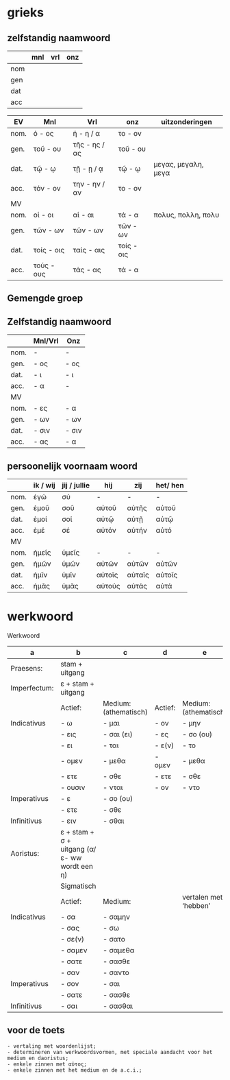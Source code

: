 # grieks

## zelfstandig naamwoord

|    | mnl | vrl | onz |
|----|-----|-----|-----|
|nom |     |     |     |
|gen |     |     |     |
|dat |     |     |     | 
|acc |     |     |     |


| EV  | Mnl       | Vrl           | onz        | uitzonderingen      |
|-----|-----------|---------------|------------|---------------------|
| nom.|	ὁ 	- ος  | ἡ	- η / α	  |	το	- ον   |                     |
| gen.|	τοῦ	- ου  | τῆς	- ης / ας |	τοῦ	- ου   |                     |
| dat.|	τῷ	- ῳ	  | τῇ	- ῃ / ᾳ	  |	τῷ	- ῳ	   | μεγας, μεγαλη, μεγα |
| acc.|	τόν	- ον  | την	- ην / αν |	το	- ον   |                     |
| MV  |           |               |            |                     |
| nom.|	οἱ	- οι  | αἱ	- αι      | τά	- α	   | πολυς, πολλη, πολυ  |
| gen.|	τῶν	- ων  | τῶν	- ων      | τῶν	- ων   |                     |
| dat.|	τοίς - οις|	ταίς - αις    |	τοίς - οις |                     |
| acc.|	τούς - ους|	τάς	- ας      | τά	- α	   |                     |

## Gemengde groep  

 

## Zelfstandig naamwoord	 

 

|       | Mnl/Vrl   |	Onz	 |
|-------|-----------|--------|
|nom.	|	-	    |	-	 |
|gen.	|	- ος	|	- ος |		 
|dat.	|	- ι		|- ι	 |
|acc.	|	- α		|-		 |
| MV
|nom.	|	- ες	|	- α	 |
|gen.	|	- ων	|	- ων |	 
|dat.	|	- σιν	|	- σιν|
|acc.	|	- ας	|	- α	 |

## persoonelijk voornaam woord

|     | ik / wij | jij / jullie | hij    | zij 	  | het/ hen |
|-----|----------|--------------|--------|--------|----------|
|nom. |	ἐγώ      | σύ           | -      | -      | -        | 
|gen. | ἐμοῦ     | σοῦ          | αὐτοῦ  | αὐτῆς  | αὐτοῦ    | 
|dat. |	ἐμοί     | σοί          | αὐτῷ   | αὐτῇ   | αὐτῷ     | 
|acc. |	ἐμέ	     | σέ           | αὐτόν  | αὐτήν  | αὐτό     | 
|MV
|nom. | ἡμεῖς	 | ὑμεῖς		| -		 | -	  | -        |
|gen. | ἡμῶν	 | ὑμῶν		    | αὐτῶν	 | αὐτῶν  | αὐτῶν    |
|dat. | ἡμῖν	 | ὑμῖν		    | αὐτοῖς | αὐταῖς | αὐτοῖς   |
|acc. | ἡμᾶς	 | ὑμᾶς		    | αὐτούς | αὐτάς  | αὐτά     |


# werkwoord

Werkwoord 

| a | b | c | d | e | f | g | h |
|-----|-----|----|----|-----|----|------|--|
|Praesens: |	stam + uitgang			
|Imperfectum: |	ε + stam + uitgang 
| |Actief:	|	Medium: (athematisch)	|Actief:	|	Medium: (athematisch)|
| Indicativus	|- ω	|	- μαι		|	- ον	|	- μην| 
| |- εις 	|	- σαι (ει)	| - ες	|	- σο (ου) |
| |- ει	|	- ται		|	- ε(ν)	|	- το |
| |- ομεν	|	- μεθα		|	- ομεν	|	- μεθα | 
| |- ετε 	|	- σθε		|	- ετε 	|	- σθε |
| |- ουσιν|		- νται	|		- ον|		- ντο |
|Imperativus |	- ε|		- σο (ου) |
| | - ετε	|	- σθε |
|Infinitivus	|- ειν|		- σθαι |
|Aoristus: |	ε + stam + σ + uitgang (α/ε- ww wordt een η) 
| | Sigmatisch|
| |Actief: |		Medium: | | vertalen met ‘hebben’ 
|Indicativus |	- σα	|	- σαμην	 |
| |- σας	|	- σω	|	 
| |- σε(ν)	|	- σατο |		 
| |- σαμεν |	- σαμεθα	 |
| |- σατε	|	- σασθε	 |
| |- σαν		| - σαντο	 |
|Imperativus |	- σον|		- σαι|
| | - σατε |  	- σασθε	 
|Infinitivus|	- σαι|		- σασθαι|	 

## voor de toets

    - vertaling met woordenlijst;
    - determineren van werkwoordsvormen, met speciale aandacht voor het medium en daoristus;
    - enkele zinnen met αὐτος;
    - enkele zinnen met het medium en de a.c.i.;